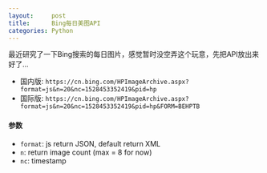 ```yaml
---
layout:     post
title:      Bing每日美图API
categories: Python
---
```


最近研究了一下Bing搜索的每日图片，感觉暂时没空弄这个玩意，先把API放出来好了...

* 国内版: `https://cn.bing.com/HPImageArchive.aspx?format=js&n=20&nc=1528453352419&pid=hp`
* 国际版: `https://cn.bing.com/HPImageArchive.aspx?format=js&n=20&nc=1528453352419&pid=hp&FORM=BEHPTB`

#### 参数
* `format`: js return JSON, default return XML
* `n`: return image count (max = 8 for now)
* `nc`: timestamp
